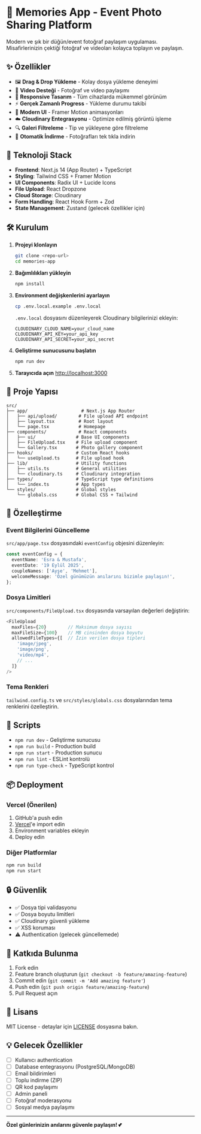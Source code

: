# 📸 Memories App - Event Photo Sharing Platform

Modern ve şık bir düğün/event fotoğraf paylaşım uygulaması. Misafirlerinizin çektiği fotoğraf ve videoları kolayca toplayın ve paylaşın.

## ✨ Özellikler

- 🖼️ **Drag & Drop Yükleme** - Kolay dosya yükleme deneyimi
- 🎥 **Video Desteği** - Fotoğraf ve video paylaşımı
- 📱 **Responsive Tasarım** - Tüm cihazlarda mükemmel görünüm
- ⚡ **Gerçek Zamanlı Progress** - Yükleme durumu takibi
- 🎨 **Modern UI** - Framer Motion animasyonları
- ☁️ **Cloudinary Entegrasyonu** - Optimize edilmiş görüntü işleme
- 🔍 **Galeri Filtreleme** - Tip ve yükleyene göre filtreleme
- 💾 **Otomatik İndirme** - Fotoğrafları tek tıkla indirin

## 🚀 Teknoloji Stack

- **Frontend**: Next.js 14 (App Router) + TypeScript
- **Styling**: Tailwind CSS + Framer Motion
- **UI Components**: Radix UI + Lucide Icons
- **File Upload**: React Dropzone
- **Cloud Storage**: Cloudinary
- **Form Handling**: React Hook Form + Zod
- **State Management**: Zustand (gelecek özellikler için)

## 🛠️ Kurulum

1. **Projeyi klonlayın**
   ```bash
   git clone <repo-url>
   cd memories-app
   ```

2. **Bağımlılıkları yükleyin**
   ```bash
   npm install
   ```

3. **Environment değişkenlerini ayarlayın**
   ```bash
   cp .env.local.example .env.local
   ```
   
   `.env.local` dosyasını düzenleyerek Cloudinary bilgilerinizi ekleyin:
   ```env
   CLOUDINARY_CLOUD_NAME=your_cloud_name
   CLOUDINARY_API_KEY=your_api_key
   CLOUDINARY_API_SECRET=your_api_secret
   ```

4. **Geliştirme sunucusunu başlatın**
   ```bash
   npm run dev
   ```

5. **Tarayıcıda açın**
   [http://localhost:3000](http://localhost:3000)

## 📁 Proje Yapısı

```
src/
├── app/                    # Next.js App Router
│   ├── api/upload/        # File upload API endpoint
│   ├── layout.tsx         # Root layout
│   └── page.tsx           # Homepage
├── components/            # React components
│   ├── ui/               # Base UI components
│   ├── FileUpload.tsx    # File upload component
│   └── Gallery.tsx       # Photo gallery component
├── hooks/                # Custom React hooks
│   └── useUpload.ts      # File upload hook
├── lib/                  # Utility functions
│   ├── utils.ts          # General utilities
│   └── cloudinary.ts     # Cloudinary integration
├── types/                # TypeScript type definitions
│   └── index.ts          # App types
└── styles/               # Global styles
    └── globals.css       # Global CSS + Tailwind
```

## 🎨 Özelleştirme

### Event Bilgilerini Güncelleme

`src/app/page.tsx` dosyasındaki `eventConfig` objesini düzenleyin:

```typescript
const eventConfig = {
  eventName: 'Esra & Mustafa',
  eventDate: '19 Eylül 2025',
  coupleNames: ['Ayşe', 'Mehmet'],
  welcomeMessage: 'Özel günümüzün anılarını bizimle paylaşın!',
};
```

### Dosya Limitleri

`src/components/FileUpload.tsx` dosyasında varsayılan değerleri değiştirin:

```typescript
<FileUpload
  maxFiles={20}        // Maksimum dosya sayısı
  maxFileSize={100}    // MB cinsinden dosya boyutu
  allowedFileTypes={[  // İzin verilen dosya tipleri
    'image/jpeg',
    'image/png',
    'video/mp4',
    // ...
  ]}
/>
```

### Tema Renkleri

`tailwind.config.ts` ve `src/styles/globals.css` dosyalarından tema renklerini özelleştirin.

## 🔧 Scripts

- `npm run dev` - Geliştirme sunucusu
- `npm run build` - Production build
- `npm run start` - Production sunucu
- `npm run lint` - ESLint kontrolü
- `npm run type-check` - TypeScript kontrol

## 📦 Deployment

### Vercel (Önerilen)

1. GitHub'a push edin
2. [Vercel](https://vercel.com)'e import edin
3. Environment variables ekleyin
4. Deploy edin

### Diğer Platformlar

```bash
npm run build
npm run start
```

## 🔒 Güvenlik

- ✅ Dosya tipi validasyonu
- ✅ Dosya boyutu limitleri
- ✅ Cloudinary güvenli yükleme
- ✅ XSS koruması
- ⚠️ Authentication (gelecek güncellemede)

## 🤝 Katkıda Bulunma

1. Fork edin
2. Feature branch oluşturun (`git checkout -b feature/amazing-feature`)
3. Commit edin (`git commit -m 'Add amazing feature'`)
4. Push edin (`git push origin feature/amazing-feature`)
5. Pull Request açın

## 📄 Lisans

MIT License - detaylar için [LICENSE](LICENSE) dosyasına bakın.

## 💡 Gelecek Özellikler

- [ ] Kullanıcı authentication
- [ ] Database entegrasyonu (PostgreSQL/MongoDB)
- [ ] Email bildirimleri
- [ ] Toplu indirme (ZIP)
- [ ] QR kod paylaşımı
- [ ] Admin paneli
- [ ] Fotoğraf moderasyonu
- [ ] Sosyal medya paylaşımı

---

**Özel günlerinizin anılarını güvenle paylaşın! 💕**